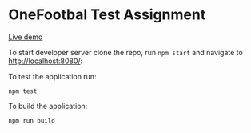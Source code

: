 # OneFootbal Test Assignment

[Live demo](http://xvakin.ru/onefootball/)

To start developer server clone the repo, run `npm start` and navigate to [http://localhost:8080/](http://localhost:8080/):

To test the application run:

```
npm test
```

To build the application:

```
npm run build
```